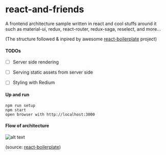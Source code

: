 # react-and-friends
A frontend architecture sample written in react and cool stuffs around it such as material-ui, redux, react-router, redux-saga, reselect, and more...

(The structure followed & inpired by awesome [react-boilerplate](https://github.com/react-boilerplate/react-boilerplate) project)

#### TODOs
- [ ] Server side rendering
- [ ] Serving static assets from server side
- [ ] Styling with Redium


#### Up and run
```
npm run setup
npm start
open browser with http://localhost:3000
```


#### Flow of architecture
![alt text](https://raw.githubusercontent.com/react-boilerplate/react-boilerplate/master/docs/general/workflow.png "Flow of architecture")

(source: [react-boilerplate](https://github.com/react-boilerplate/react-boilerplate))

